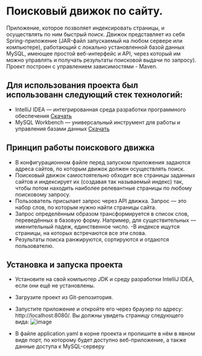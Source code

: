 Поисковый движок по сайту.
===========
Приложение, которое позволяет индексировать страницы, и осуществлять по ним быстрый поиск. Движок представляет из себя Spring-приложение (JAR-файл запускаемый на любом сервере или компьютере), работающий с локально установленной базой данных MySQL, имеющее простой веб-интерфейс и API, через который им можно управлять и получать результаты поисковой выдачи по запросу). Проект построен с управлением зависимостями - Maven.

Для использования проекта был использованн следующий стек технологий:
-----------
- IntelliJ IDEA — интегрированная среда разработки программного обеспечения [Скачать](https://www.jetbrains.com/idea/download/?section=windows)
- MySQL Workbench — универсальный инструмент для работы и управления базами данных [Скачать](https://dev.mysql.com/downloads/workbench/)

Принцип работы поискового движка
-----------
- В конфигурационном файле перед запуском приложения задаются адреса сайтов, по которым движок должен осуществлять поиск.
- Поисковый движок самостоятельно обходит все страницы заданных сайтов и индексирует их (создавая так называемый индекс) так, чтобы потом находить наиболее релевантные страницы по любому поисковому запросу.
- Пользователь присылает запрос через API движка. Запрос — это набор слов, по которым нужно найти страницы сайта.
- Запрос определённым образом трансформируется в список слов, переведённых в базовую форму. Например, для существительных — именительный падеж, единственное число.
-В индексе ищутся страницы, на которых встречаются все эти слова.
- Результаты поиска ранжируются, сортируются и отдаются пользователю.

Установка и запуска проекта
-----------

- Установите на свой компьютер JDK и среду разработки IntelliJ IDEA, если они ещё не установлены.
- Загрузите проект из Git-репозитория. 
- Запустите приложение и откройте его через браузер по адресу: http://localhost:8080/. Вы должны увидеть страницу следующего вида:
  ![image](https://github.com/user-attachments/assets/f4be93fe-de70-4ae8-a366-5c49678d84ba)
  
- В файле application.yaml в корне проекта и пропишите в нём в явном виде порт, по которому будет доступно веб-приложение, а также данные доступа к MySQL-серверу




